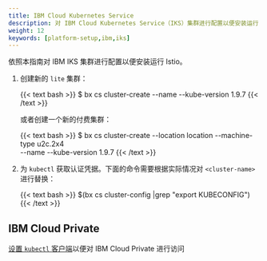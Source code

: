 ```yaml
---
title: IBM Cloud Kubernetes Service
description: 对 IBM Cloud Kubernetes Service（IKS）集群进行配置以便安装运行 Istio。
weight: 12
keywords: [platform-setup,ibm,iks]
---
```


依照本指南对 IBM IKS 集群进行配置以便安装运行 Istio。

1. 创建新的 `lite` 集群：

    {{< text bash >}}
    $ bx cs cluster-create --name <cluster-name> --kube-version 1.9.7
    {{< /text >}}

    或者创建一个新的付费集群：

    {{< text bash >}}
    $ bx cs cluster-create --location location --machine-type u2c.2x4 \
      --name <cluster-name> --kube-version 1.9.7
    {{< /text >}}

1. 为 `kubectl` 获取认证凭据。下面的命令需要根据实际情况对 `<cluster-name>` 进行替换：

    {{< text bash >}}
    $(bx cs cluster-config <cluster-name>|grep "export KUBECONFIG")
    {{< /text >}}

## IBM Cloud Private

[设置 `kubectl` 客户端](https://www.ibm.com/support/knowledgecenter/SSBS6K_2.1.0/manage_cluster/cfc_cli.html)以便对 IBM Cloud Private 进行访问
